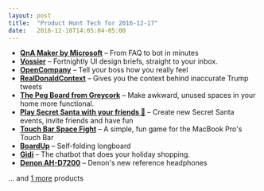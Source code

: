 ```yaml
---
layout: post
title:  "Product Hunt Tech for 2016-12-17"
date:   2016-12-18T14:05:04-05:00
---
```


* **[QnA Maker by Microsoft](https://www.producthunt.com/posts/qna-maker-by-microsoft?utm_campaign=producthunt-api&utm_medium=api&utm_source=Application%3A+Daily+Digest+RSS+%28ID%3A+3202%29)** – From FAQ to bot in minutes
* **[Vossier](https://www.producthunt.com/posts/vossier?utm_campaign=producthunt-api&utm_medium=api&utm_source=Application%3A+Daily+Digest+RSS+%28ID%3A+3202%29)** – Fortnightly UI design briefs, straight to your inbox.
* **[OpenCompany](https://www.producthunt.com/posts/opencompany?utm_campaign=producthunt-api&utm_medium=api&utm_source=Application%3A+Daily+Digest+RSS+%28ID%3A+3202%29)** – Tell your boss how you really feel
* **[RealDonaldContext](https://www.producthunt.com/posts/realdonaldcontext?utm_campaign=producthunt-api&utm_medium=api&utm_source=Application%3A+Daily+Digest+RSS+%28ID%3A+3202%29)** – Gives you the context behind inaccurate Trump tweets
* **[The Peg Board from Greycork](https://www.producthunt.com/posts/the-peg-board-from-greycork?utm_campaign=producthunt-api&utm_medium=api&utm_source=Application%3A+Daily+Digest+RSS+%28ID%3A+3202%29)** – Make awkward, unused spaces in your home more functional.
* **[Play Secret Santa with your friends 🎄](https://www.producthunt.com/posts/play-secret-santa-with-your-friends?utm_campaign=producthunt-api&utm_medium=api&utm_source=Application%3A+Daily+Digest+RSS+%28ID%3A+3202%29)** – Create new Secret Santa events, invite friends and have fun
* **[Touch Bar Space Fight](https://www.producthunt.com/posts/touch-bar-space-fight?utm_campaign=producthunt-api&utm_medium=api&utm_source=Application%3A+Daily+Digest+RSS+%28ID%3A+3202%29)** – A simple, fun game for the MacBook Pro's Touch Bar
* **[BoardUp](https://www.producthunt.com/posts/boardup?utm_campaign=producthunt-api&utm_medium=api&utm_source=Application%3A+Daily+Digest+RSS+%28ID%3A+3202%29)** – Self-folding longboard
* **[Gidi](https://www.producthunt.com/posts/gidi?utm_campaign=producthunt-api&utm_medium=api&utm_source=Application%3A+Daily+Digest+RSS+%28ID%3A+3202%29)** – The chatbot that does your holiday shopping.
* **[Denon AH-D7200](https://www.producthunt.com/posts/denon-ah-d7200?utm_campaign=producthunt-api&utm_medium=api&utm_source=Application%3A+Daily+Digest+RSS+%28ID%3A+3202%29)** – Denon's new reference headphones

… and [1 more](https://www.producthunt.com/tech) products